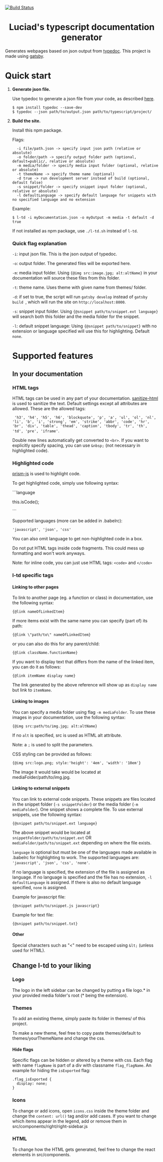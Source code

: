 [![Build Status](https://travis-ci.com/luciad/typescript-documentation.svg?branch=master)](https://travis-ci.com/luciad/typescript-documentation)
<h1 align="center">
  Luciad's typescript documentation generator
</h1>

Generates webpages based on json output from  [typedoc](https://typedoc.org/). This project is made using [gatsby](www.gatsby.org).


# Quick start

1.  **Generate json file.**

    Use typedoc to generate a json file from your code, as described [here](https://typedoc.org/api/).

    ```shell
    $ npm install typedoc --save-dev
    $ typedoc --json path/to/output.json path/to/typescript/project/
    ```

1. **Build the site.**

    Install this npm package.

    Flags:
    ```shell
      -i file/path.json -> specify input json path (relative or absolute)
      -o folder/path -> specify output folder path (optional, default=public/, relative or absolute)
      -m media/folder -> specify media input folder (optional, relative or absolute)
      -t themeName -> specify theme name (optional)
      -d true -> run development server instead of build (optional, default false)
      -s snippet/folder -> specify snippet input folder (optional, relative or absolute)
      -l defaultLanguage -> specify default language for snippets with no specified language and no extension
    ```

    Example:

    ```shell
    $ l-td -i myDocumentation.json -o myOutput -m media -t default -d true
    ```
    If not installed as npm package, use `./l-td.sh` instead of `l-td`.

    ### Quick flag explanation

    `-i`: input json file. This is the json output of typedoc.

    `-o`: output folder. The generated files will be exported here.

    `-m`: media input folder. Using `{@img src:image.jpg; alt:altName}` in your documentation will source these files from this folder.

    `-t`: theme name. Uses theme with given name from themes/ folder.

    `-d`: if set to true, the script will run `gatsby develop` instead of `gatsby build `, which will run the site on `http://localhost:8000`.

    `-s`: snippet input folder. Using `{@snippet path/to/snippet.ext language}` will search both this folder and the media folder for the snippet.

    `-l`: default snippet language: Using `{@snippet path/to/snippet}` with no extension or language specified will use this for highlighting. Default `none`.

    # Supported features
    ## In your documentation
    ### HTML tags
    HTML tags can be used in any part of your documentation.
    [sanitize-html](https://www.npmjs.com/package/sanitize-html) is used to sanitize the text. Default settings except all attributes are allowed. These are the allowed tags:

    ` 'h3', 'h4', 'h5', 'h6', 'blockquote', 'p', 'a', 'ul', 'ol', 'nl', 'li', 'b', 'i', 'strong', 'em', 'strike', 'abbr', 'code', 'hr', 'br', 'div', 'table', 'thead', 'caption', 'tbody', 'tr', 'th', 'td', 'pre', 'iframe'`.

    Double new lines automatically get converted to `<br>`. If you want to explicitly specify spacing, you can use `&nbsp;` (not necessary in highlighted code).

    ### Highlighted code
    [prism-js](https://prismjs.com/) is used to highlight code.

    To get highlighted code, simply use following syntax:

    \```language

    this.isCode();

    \```

    Supported languages (more can be added in .babelrc):

    `'javascript', 'json', 'css'`

    You can also omit language to get non-highlighted code in a box.

    Do not put HTML tags inside code fragments. This could mess up formatting and won't work anyways.

    Note: for inline code, you can just use HTML tags: `<code>` and `</code>`

    ### l-td specific tags

    #### Linking to other pages

    To link to another page (eg. a function or class) in documentation, use the following syntax:
    ```
    {@link nameOfLinkedItem}
    ```

    If more items exist with the same name you can specify (part of) its path:
    ```
    {@link \"path/to\" nameOfLinkedItem}
    ```
    or you can also do this for any parent/child:
    ```
    {@link className.functionName}
    ```

    If you want to display text that differs from the name of the linked item, you can do it as follows:
    ```
    {@link itemName display name}
    ```
    The link generated by the above reference will show up as  `display name` but link to `itemName`.

    #### Linking to images
    You can specify a media folder using flag `-m mediaFolder`. To use these images in your documentation, use the following syntax:
    ```
    {@img src:path/to/img.jpg; alt:altName}
    ```
    If no `alt` is specified, src is used as HTML alt attribute.

    Note: a `;` is used to split the parameters.

    CSS styling can be provided as follows:

    ```
    {@img src:logo.png; style:'height': '4em', 'width': '10em'}
    ```

    The image it would take would be located at mediaFolder/path/to/img.jpg.

    #### Linking to external snippets
    You can link to external code snippets. These snippets are files located in the snippet folder (`-s snippetFolder`) or the media folder (`-m mediaFolder`). One snippet shows a complete file. To use external snippets, use the following syntax:
    ```
    {@snippet path/to/snippet.ext language}
    ```

    The above snippet would be located at `snippetFolder/path/to/snippet.ext` OR `mediaFolder/path/to/snippet.ext` depending on where the file exists.

    `language` is optional but must be one of the languages made available in .babelrc for highlighting to work. The supported languages are: `'javascript', 'json', 'css', 'none'`.

    If no language is specified, the extension of the file is assigned as language. If no language is specified and the file has no extension, `-l defaultLanguage` is assigned. If there is also no default language specified, `none` is assigned.

    Example for javascript file:

    ```
    {@snippet path/to/snippet.js javascript}
    ```

    Example for text file:


    ```
    {@snippet path/to/snippet.txt}
    ```


    #### Other

    Special characters such as "<" need to be escaped using `&lt;` (unless used for HTML).

    ## Change l-td to your liking

    ### Logo
    The logo in the left sidebar can be changed by putting a file logo.* in your provided media folder's root (* being the extension).

    ### Themes
    To add an existing theme, simply paste its folder in themes/ of this project.

    To make a new theme, feel free to copy paste themes/default to themes/yourThemeName and change the css.

    #### Hide flags
    Specific flags can be hidden or altered by a theme with css. Each flag with name `flagName` is part of a div with classname `flag_flagName`. An example for hiding the `isExported` flag:
    ```
    .flag_isExported {
      display: none;
    }
    ```
    ### Icons
    To change or add icons, open `icons.css` inside the theme folder and change the `content: url()` tag and/or add cases. If you want to change which items appear in the legend, add or remove them in src/components/right/right-sidebar.js

    ### HTML
    To change how the HTML gets generated, feel free to change the react elements in src/components.